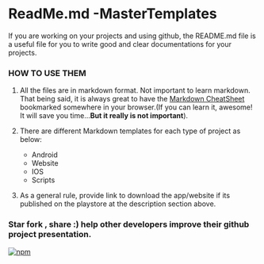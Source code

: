 # ReadMe.md -MasterTemplates
If you are working on your projects and using github, the README.md file is a useful file for you to write good and clear documentations for  your projects.

### HOW TO USE THEM

1. All the files are in markdown format. Not important to learn markdown. That being said, it is always great to have the [Markdown CheatSheet](https://github.com/adam-p/markdown-here/wiki/Markdown-Cheatsheet)
 bookmarked somewhere in your browser.(If you can learn it, awesome! It will save you time...**But it really is not important**). 

2. There are different Markdown templates for each type of project as below: 
    * Android
    * Website
    * IOS
    * Scripts
3. As a general rule, provide link to download the app/website if its published on the playstore at the description section above.


### Star fork , share :) help other developers improve their github project presentation.

[![npm](https://img.shields.io/npm/l/express.svg?maxAge=2592000)](https://github.com/tamzi/Yolby/blob/master/LICENSE)


